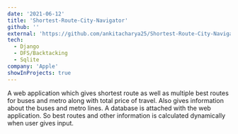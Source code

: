 ```yaml
---
date: '2021-06-12'
title: 'Shortest-Route-City-Navigator'
github: ''
external: 'https://github.com/ankitacharya25/Shortest-Route-City-Navigator'
tech:
  - Django
  - DFS/Backtacking
  - Sqlite
company: 'Apple'
showInProjects: true
---
```


A web application which gives shortest route as well as multiple best routes for buses and metro along with total price of travel. Also gives information about the buses and metro lines. A database is attached with the web application. So best routes and other information is calculated dynamically when user gives input.